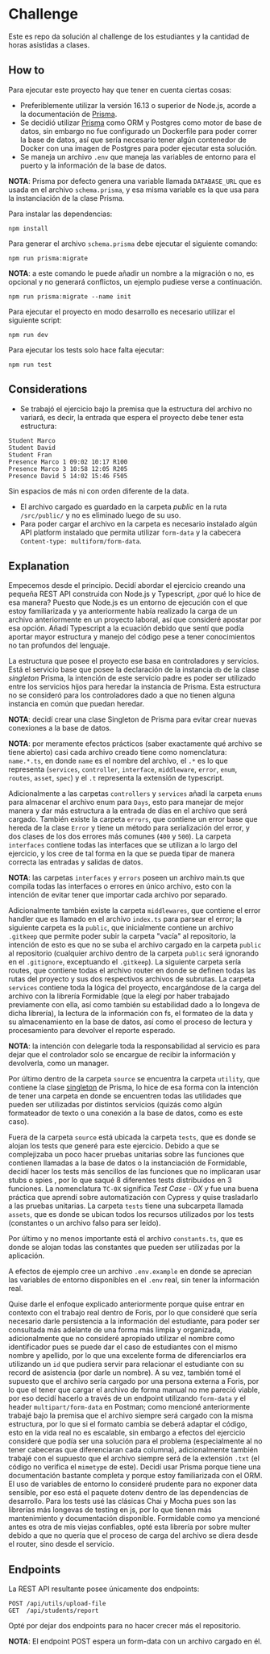 # Challenge
Este es repo da solución al challenge de los estudiantes y la cantidad de horas asistidas a clases.

## How to
Para ejecutar este proyecto hay que tener en cuenta ciertas cosas:
- Preferiblemente utilizar la versión 16.13 o superior de Node.js, acorde a la documentación de [Prisma](https://www.prisma.io/docs/reference/system-requirements).
- Se decidió utilizar [Prisma](https://www.prisma.io/) como ORM y Postgres como motor de base de datos, sin embargo no fue configurado un Dockerfile para poder correr la base de datos, así que sería necesario tener algún contenedor de Docker con una imagen de Postgres para poder ejecutar esta solución. 
- Se maneja un archivo `.env` que maneja las variables de entorno para el puerto y la información de la base de datos.

**NOTA**: Prisma por defecto genera una variable llamada `DATABASE_URL` que es usada en el archivo `schema.prisma`, y esa misma variable es la que usa para la instanciación de la clase Prisma.

Para instalar las dependencias:

```
npm install
```

Para generar el archivo `schema.prisma` debe ejecutar el siguiente comando:

```
npm run prisma:migrate
```

**NOTA**: a este comando le puede añadir un nombre a la migración o no, es opcional y no generará conflictos, un ejemplo pudiese verse a continuación.

```
npm run prisma:migrate --name init
```

Para ejecutar el proyecto en modo desarrollo es necesario utilizar el siguiente script:

```
npm run dev
```

Para ejecutar los tests solo hace falta ejecutar:

```
npm run test
```

## Considerations

- Se trabajó el ejercicio bajo la premisa que la estructura del archivo no variará, es decir, la entrada que espera el proyecto debe tener esta estructura:

```
Student Marco
Student David
Student Fran
Presence Marco 1 09:02 10:17 R100
Presence Marco 3 10:58 12:05 R205
Presence David 5 14:02 15:46 F505
```

Sin espacios de más ni con orden diferente de la data.

- El archivo cargado es guardado en la carpeta *public* en la ruta `/src/public/` y no es eliminado luego de su uso.
- Para poder cargar el archivo en la carpeta es necesario instalado algún API platform instalado que permita utilizar `form-data` y la cabecera `Content-type: multiform/form-data`.

## Explanation
Empecemos desde el principio. Decidí abordar el ejercicio creando una pequeña REST API construida con Node.js y Typescript, ¿por qué lo hice de esa manera? Puesto que Node.js es un entorno de ejecución con el que estoy familiarizada y ya anteriormente había realizado la carga de un archivo anteriormente en un proyecto laboral, así que consideré apostar por esa opción. Añadí Typescript a la ecuación debido que sentí que podía aportar mayor estructura y manejo del código pese a tener conocimientos no tan profundos del lenguaje.

La estructura que posee el proyecto ese basa en controladores y servicios. Está el servicio base que posee la declaración de la instancia `db` de la clase *singleton* Prisma, la intención de este servicio padre es poder ser utilizado entre los servicios hijos para heredar la instancia de Prisma. Esta estructura no se consideró para los controladores dado a que no tienen alguna instancia en común que puedan heredar.

**NOTA**: decidí crear una clase Singleton de Prisma para evitar crear nuevas conexiones a la base de datos.

**NOTA**: por meramente efectos prácticos (saber exactamente qué archivo se tiene abierto) casi cada archivo creado tiene como nomenclatura:
`name.*.ts`, en donde `name` es el nombre del archivo, el `.*` es lo que representa (`services`, `controller`, `interface`, `middleware`, `error`, `enum`, `routes`, `asset`, `spec`) y el `.t` representa la extensión de typescript.

Adicionalmente a las carpetas `controllers` y `services` añadí la carpeta `enums` para almacenar el archivo enum para `Days`, esto para manejar de mejor manera y dar más estructura a la entrada de días en el archivo que será cargado. También existe la carpeta `errors`, que contiene un error base que hereda de la clase `Error` y tiene un método para serialización del error, y dos clases de los dos errores más comunes (`400` y `500`). La carpeta `interfaces` contiene todas las interfaces que se utilizan a lo largo del ejercicio, y los cree de tal forma en la que se pueda tipar de manera correcta las entradas y salidas de datos.

**NOTA**: las carpetas `interfaces` y `errors` poseen un archivo main.ts que compila todas las interfaces o errores en único archivo, esto con la intención de evitar tener que importar cada archivo por separado.

Adicionalmente también existe la carpeta `middlewares`, que contiene el error handler que es llamado en el archivo `index.ts` para parsear el error; la siguiente carpeta es la `public`, que inicialmente contiene un archivo `.gitkeep` que permite poder subir la carpeta "vacía" al repositorio, la intención de esto es que no se suba el archivo cargado en la carpeta `public` al repositorio (cualquier archivo dentro de la carpeta `public` será ignorando en el `.gitignore`, exceptuando el `.gitkeep`). La siguiente carpeta sería routes, que contiene todas el archivo router en donde se definen todas las rutas del proyecto y sus dos respectivos archivos de subrutas. La carpeta `services` contiene toda la lógica del proyecto, encargándose de la carga del archivo con la librería Formidable (que la elegí por haber trabajado previamente con ella, así como también su estabilidad dado a lo longeva de dicha librería), la lectura de la información con fs, el formateo de la data y su almacenamiento en la base de datos, así como el proceso de lectura y procesamiento para devolver el reporte esperado.

**NOTA**: la intención con delegarle toda la responsabilidad al servicio es para dejar que el controlador solo se encargue de recibir la información y devolverla, como un manager.

Por último dentro de la carpeta `source` se encuentra la carpeta `utility`, que contiene la clase [singleton](https://github.com/prisma/prisma/issues/5139#issuecomment-999646726) de Prisma, lo hice de esa forma con la intención de tener una carpeta en donde se encuentren todas las utilidades que pueden ser utilizadas por distintos servicios (quizás como algún formateador de texto o una conexión a la base de datos, como es este caso).

Fuera de la carpeta `source` está ubicada la carpeta `tests`, que es donde se alojan los tests que generé para este ejercicio. Debido a que se complejizaba un poco hacer pruebas unitarias sobre las funciones que contienen llamadas a la base de datos o la instanciación de Formidable, decidí hacer los tests más sencillos de las funciones que no implicaran usar stubs o spies , por lo que saqué 8 diferentes tests distribuidos en 3 funciones. La nomenclatura `TC-0X` significa *Test Case - 0X* y fue una buena práctica que aprendí sobre automatización con Cypress y quise trasladarlo a las pruebas unitarias. La carpeta `tests` tiene una subcarpeta llamada `assets`, que es donde se ubican todos los recursos utilizados por los tests (constantes o un archivo falso para ser leído).

Por último y no menos importante está el archivo `constants.ts`, que es donde se alojan todas las constantes que pueden ser utilizadas por la aplicación.

A efectos de ejemplo cree un archivo `.env.example` en donde se aprecian las variables de entorno disponibles en el `.env` real, sin tener la información real.

Quise darle el enfoque explicado anteriormente porque quise entrar en contexto con el trabajo real dentro de Foris, por lo que consideré que sería necesario darle persistencia a la información del estudiante, para poder ser consultada más adelante de una forma más limpia y organizada, adicionalmente que no consideré apropiado utilizar el nombre como identificador pues se puede dar el caso de estudiantes con el mismo nombre y apellido, por lo que una excelente forma de diferenciarlos era utilizando un `id` que pudiera servir para relacionar el estudiante con su record de asistencia (por darle un nombre). A su vez, también tomé el supuesto que el archivo sería cargado por una persona externa a Foris, por lo que el tener que cargar el archivo de forma manual no me pareció viable, por eso decidí hacerlo a través de un endpoint utilizando `form-data` y el header `multipart/form-data` en Postman; como mencioné anteriormente trabajé bajo la premisa que el archivo siempre será cargado con la misma estructura, por lo que si el formato cambia se deberá adaptar el código, esto en la vida real no es escalable, sin embargo a efectos del ejercicio consideré que podía ser una solución para el problema (especialmente al no tener cabeceras que diferenciaran cada columna), adicionalmente también trabajé con el supuesto que el archivo siempre será de la extensión `.txt` (el código no verifica el `mimetype` de este). Decidí usar Prisma porque tiene una documentación bastante completa y porque estoy familiarizada con el ORM. El uso de variables de entorno lo consideré prudente para no exponer data sensible, por eso está el paquete dotenv dentro de las dependencias de desarrollo. Para los tests usé las clásicas Chai y Mocha pues son las librerías más longevas de testing en js, por lo que tienen más mantenimiento y documentación disponible. Formidable como ya mencioné antes es otra de mis viejas confiables, opté esta librería por sobre multer debido a que no quería que el proceso de carga del archivo se diera desde el router, sino desde el servicio.

## Endpoints

La REST API resultante posee únicamente dos endpoints:

```
POST /api/utils/upload-file
GET  /api/students/report
```

Opté por dejar dos endpoints para no hacer crecer más el repositorio.

**NOTA**: El endpoint POST espera un form-data con un archivo cargado en él.